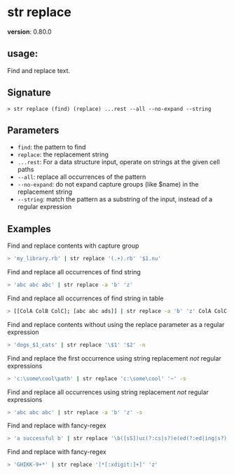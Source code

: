 # str replace

**version**: 0.80.0

## **usage**:

Find and replace text.

## Signature

`> str replace (find) (replace) ...rest --all --no-expand --string`

## Parameters

- `find`: the pattern to find
- `replace`: the replacement string
- `...rest`: For a data structure input, operate on strings at the given cell paths
- `--all`: replace all occurrences of the pattern
- `--no-expand`: do not expand capture groups (like $name) in the replacement string
- `--string`: match the pattern as a substring of the input, instead of a regular expression

## Examples

Find and replace contents with capture group

```bash
> 'my_library.rb' | str replace '(.+).rb' '$1.nu'
```

Find and replace all occurrences of find string

```bash
> 'abc abc abc' | str replace -a 'b' 'z'
```

Find and replace all occurrences of find string in table

```bash
> [[ColA ColB ColC]; [abc abc ads]] | str replace -a 'b' 'z' ColA ColC
```

Find and replace contents without using the replace parameter as a regular expression

```bash
> 'dogs_$1_cats' | str replace '\$1' '$2' -n
```

Find and replace the first occurrence using string replacement _not_ regular expressions

```bash
> 'c:\some\cool\path' | str replace 'c:\some\cool' '~' -s
```

Find and replace all occurrences using string replacement _not_ regular expressions

```bash
> 'abc abc abc' | str replace -a 'b' 'z' -s
```

Find and replace with fancy-regex

```bash
> 'a successful b' | str replace '\b([sS])uc(?:cs|s?)e(ed(?:ed|ing|s?)|ss(?:es|ful(?:ly)?|i(?:ons?|ve(?:ly)?)|ors?)?)\b' '${1}ucce$2'
```

Find and replace with fancy-regex

```bash
> 'GHIKK-9+*' | str replace '[*[:xdigit:]+]' 'z'
```
